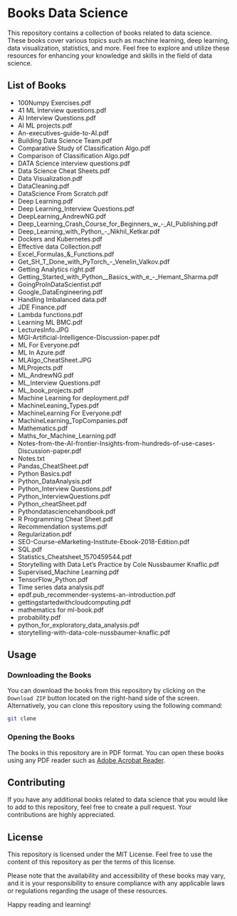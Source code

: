 # Books Data Science

This repository contains a collection of books related to data science. These books cover various topics such as machine learning, deep learning, data visualization, statistics, and more. Feel free to explore and utilize these resources for enhancing your knowledge and skills in the field of data science.

## List of Books
- 100Numpy Exercises.pdf
- 41 ML Interview questions.pdf
- AI Interview Questions.pdf
- AI ML projects.pdf
- An-executives-guide-to-AI.pdf
- Building Data Science Team.pdf
- Comparative Study of Classification Algo.pdf
- Comparison of Classification Algo.pdf
- DATA Science interview questions.pdf
- Data Science Cheat Sheets.pdf
- Data Visualization.pdf
- DataCleaning.pdf
- DataScience From Scratch.pdf
- Deep Learning.pdf
- Deep Learning_Interview Questions.pdf
- DeepLearning_AndrewNG.pdf
- Deep_Learning_Crash_Course_for_Beginners_w_-_AI_Publishing.pdf
- Deep_Learning_with_Python_-_Nikhil_Ketkar.pdf
- Dockers and Kubernetes.pdf
- Effective data Collection.pdf
- Excel_Formulas_&_Functions.pdf
- Get_SH_T_Done_with_PyTorch_-_Venelin_Valkov.pdf
- Getting Analytics right.pdf
- Getting_Started_with_Python__Basics_with_e_-_Hemant_Sharma.pdf
- GoingProInDataScientist.pdf
- Google_DataEngineering.pdf
- Handling Imbalanced data.pdf
- JDE Finance.pdf
- Lambda functions.pdf
- Learning ML BMC.pdf
- LecturesInfo.JPG
- MGI-Artificial-Intelligence-Discussion-paper.pdf
- ML For Everyone.pdf
- ML In Azure.pdf
- MLAlgo_CheatSheet.JPG
- MLProjects.pdf
- ML_AndrewNG.pdf
- ML_Interview Questions.pdf
- ML_book_projects.pdf
- Machine Learning for deployment.pdf
- MachineLeaning_Types.pdf
- MachineLearning For Everyone.pdf
- MachineLearning_TopCompanies.pdf
- Mathematics.pdf
- Maths_for_Machine_Learning.pdf
- Notes-from-the-AI-frontier-Insights-from-hundreds-of-use-cases-Discussion-paper.pdf
- Notes.txt
- Pandas_CheatSheet.pdf
- Python Basics.pdf
- Python_DataAnalysis.pdf
- Python_Interview Questions.pdf
- Python_InterviewQuestions.pdf
- Python_cheatSheet.pdf
- Pythondatasciencehandbook.pdf
- R Programming Cheat Sheet.pdf
- Recommendation systems.pdf
- Regularization.pdf
- SEO-Course-eMarketing-Institute-Ebook-2018-Edition.pdf
- SQL.pdf
- Statistics_Cheatsheet_1570459544.pdf
- Storytelling with Data Let’s Practice by Cole Nussbaumer Knaflic.pdf
- Supervised_Machine Learning.pdf
- TensorFlow_Python.pdf
- Time series data analysis.pdf
- epdf.pub_recommender-systems-an-introduction.pdf
- gettingstartedwithcloudcomputing.pdf
- mathematics for ml-book.pdf
- probability.pdf
- python_for_exploratory_data_analysis.pdf
- storytelling-with-data-cole-nussbaumer-knaflic.pdf

## Usage

### Downloading the Books

You can download the books from this repository by clicking on the `Download ZIP` button located on the right-hand side of the screen. Alternatively, you can clone this repository using the following command:

```bash
git clone
```

### Opening the Books

The books in this repository are in PDF format. You can open these books using any PDF reader such as [Adobe Acrobat Reader](https://get.adobe.com/reader/).

## Contributing
If you have any additional books related to data science that you would like to add to this repository, feel free to create a pull request. Your contributions are highly appreciated.

## License
This repository is licensed under the MIT License. Feel free to use the content of this repository as per the terms of this license.

Please note that the availability and accessibility of these books may vary, and it is your responsibility to ensure compliance with any applicable laws or regulations regarding the usage of these resources.

Happy reading and learning!